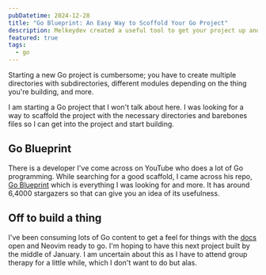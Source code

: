 ```yaml
---
pubDatetime: 2024-12-28
title: "Go Blueprint: An Easy Way to Scoffold Your Go Project"
description: Melkeydev created a useful tool to get your project up and running.
featured: true
tags:
  - go
---
```


Starting a new Go project is cumbersome; you have to create multiple directories with subdirectories, different modules depending on the thing you're building, and more.

I am starting a Go project that I won't talk about here. I was looking for a way to scaffold the project with the necessary directories and barebones files so I can get into the project and start building.

## Go Blueprint

There is a developer I've come across on YouTube who does a lot of Go programming. While searching for a good scaffold, I came across his repo, [Go Blueprint](https://github.com/Melkeydev/go-blueprint) which is everything I was looking for and more. It has around 6,4000 stargazers so that can give you an idea of its usefulness.

## Off to build a thing

I've been consuming lots of Go content to get a feel for things with the [docs](https://devdocs.io) open and Neovim ready to go. I'm hoping to have this next project built by the middle of January. I am uncertain about this as I have to attend group therapy for a little while, which I don't want to do but alas.
